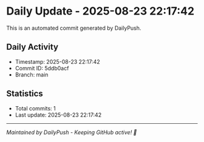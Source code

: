 # Daily Update - 2025-08-23 22:17:42

This is an automated commit generated by DailyPush.

## Daily Activity
- Timestamp: 2025-08-23 22:17:42
- Commit ID: 5ddb0acf
- Branch: main

## Statistics
- Total commits: 1
- Last update: 2025-08-23 22:17:42

---
*Maintained by DailyPush - Keeping GitHub active! 🚀*
